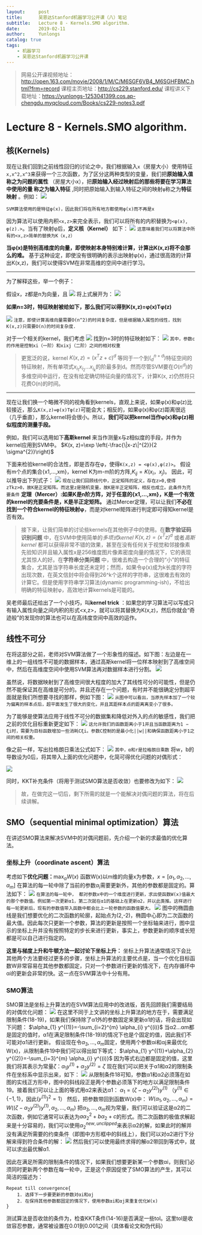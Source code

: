 ```yaml
---
layout:     post
title:      吴恩达Stanford机器学习公开课（八）笔记
subtitle:   Lecture 8 - Kernels.SMO algorithm.
date:       2019-02-11
author:     Yunlongs
catalog: true
tags:
    - 机器学习
    - 吴恩达Stanford机器学习公开课
---
```


>网易公开课视频地址：http://open.163.com/movie/2008/1/M/C/M6SGF6VB4_M6SGHFBMC.html?frm=record
课程主页地址：http://cs229.stanford.edu/
课程讲义下载地址：https://yunlongs-1253041399.cos.ap-chengdu.myqcloud.com/Books/cs229-notes3.pdf


# Lecture 8 - Kernels.SMO algorithm.

## 核(Kernels)
现在让我们回到之前线性回归的讨论之中，我们根据输入`x`（房屋大小）使用特征`x,x^2,x^3`来获得一个三次函数，为了区分这两种类型的变量，我们把**原始输入值称之为问题的属性** （房屋大小x），把**原始输入经过映射后的那些将要在学习算法中使用的量 称之为输入特征** ,同时把原始输入到输入特征之间的映射`φ`称之为**特征映射** 。例如：
![](https://yunlongs-1253041399.cos.ap-chengdu.myqcloud.com/image/Stanford/lecture-8-1.jpg)

`SVM算法使用的是特征φ(x)，因此我们将在所有地方都使用φ(x)而不再是x`

因为算法可以使用内积`<x,z>`来完全表示，我们可以将所有的内积替换为`<φ(x), φ(z).>`。当有了映射φ后，**定义核（Kernel）** 如下：
![](https://yunlongs-1253041399.cos.ap-chengdu.myqcloud.com/image/Stanford/lecture-8-2.jpg)
`这意味着我们可以将算法中所有的<x,z>简单的替换为K（x,z）`

**当φ(x)是特别高维度的向量，即使映射本身特别难计算，计算出K(x,z)将不会那么的难。** 基于这种设定，即使没有很明确的表示出映射φ(x)，通过很高效的计算出K(x,z)，我们可以使得SVM在非常高维的空间中进行学习。

-----
为了解释这些，举一个例子：

假设x，z都是n为向量，且
![](https://yunlongs-1253041399.cos.ap-chengdu.myqcloud.com/image/Stanford/lecture-8-3.jpg)
将上式展开为：
![](https://yunlongs-1253041399.cos.ap-chengdu.myqcloud.com/image/Stanford/lecture-8-4.jpg)

**如果n=3时，特征映射被给如下，那么我们可以得到K(x,z)=φ(x)Tφ(z)** 

![](https://yunlongs-1253041399.cos.ap-chengdu.myqcloud.com/image/Stanford/lecture-8-5.jpg)
`注意，即使计算高维向量需要O(n^2)的时间复杂度，但是根据输入属性的线性，找到K(x,z)只需要O(n)的时间复杂度.`

对于一个相关的kernel，我们考虑
![](https://yunlongs-1253041399.cos.ap-chengdu.myqcloud.com/image/Stanford/lecture-8-6.jpg)
找到n=3时的特征映射如下：
![](https://yunlongs-1253041399.cos.ap-chengdu.myqcloud.com/image/Stanford/lecture-8-7.jpg)
`其中，参数c的作用是控制xi（一阶）和xixj（二阶）之间的相对权重`

>更宽泛的说，kernel $K(x, z) = (x^Tz + c)^d$ 等同于一个到$\left(^{n+d}_d\right)$特征空间的特征映射，所有单项式$x_{i_{1}} x_{i_{2}} \dots x_{i_{k}}$的阶最多到d。然而尽管SVM要在$O(n^d)$的多维空间中运行，在没有给定确切特征向量的情况下，计算K(x, z)仍然将只花费O(n)的时间。

------
现在让我们换一个略微不同的视角看到kernels，直观上来说，如果φ(x)和φ(z)比较接近，那么`K(x,z)=φ(x)Tφ(z)`可能会大；相反的，如果φ(x)和φ(z)距离很远（几乎垂直），那么kernel将会很小。所以，**我们可以把kernel当作φ(x)和φ(z)相似程度的测量手段。**

例如，我们可以选用如下**高斯kernel** 来当作测量x与z相似度的手段，并作为kernel应用到SVM中。
$K(x, z)=\exp \left(-\frac{\|x-z\|^{2}}{2 \sigma^{2}}\right)$

下面来检验kernel的合法性，即是否存在φ，使得`K(x,z) = <φ(x),φ(z)>`。
假设有m个点的集合{x1,...,xm}，kernel  K为m-m阶的方阵,$K_{ij}=K(x_i，x_j)$。
因此，可以推导出下列式子：
![](https://yunlongs-1253041399.cos.ap-chengdu.myqcloud.com/image/Stanford/lecture-8-9.jpg)
`现在让我们回顾线代中，正定矩阵的定义，存在z>0,使得zTkz>0，故K是正定矩阵。而这里z是随机变量，故K是半正定矩阵，相反也成立。此条件为充要条件`
**定理（Mercer）:如果K是n阶方阵，对于任意的{x1,...,xm}，K是一个有效的kernel的充要条件是，K是半正定矩阵。**
通过Mercer定理，可以让我们**不必在找到一个符合kernel的特征映射φ**，而是对kernel矩阵进行判定即可得知kernel是否有效。

>接下来，让我们简单的讨论些kernels在其他例子中的使用。在**数字验证码识别问题** 中，在SVM中使用简单的*多项式kernel $K(x,z)=(x^Tz)^d$* 或者*高斯kernel* 都可以获得非常不错的效果，甚至在没有任何关于视觉和邻接像素先验知识并且输入属性x是256维度图片像素密度向量的情况下，它的表现尤其惊人的好。在**字符串分类问题** 中，很难去构造一个合理的“小”的特征集合，尤其是当字符串长度还未定时；然而，如果令φ(x)成为k长度的字符出现次数，在英文信封中将会得到26^k个这样的字符串，这很难去有效的计算它。但是使用字符串学习算法(dynamic programming-ish)，不给出明确的特征映射φ，高效地计算kernels是可能的。

吴老师最后还给出了一个小技巧，叫**kernel trick** ：如果您的学习算法可以写成只有输入属性向量之间内积的形式<x,z>，就可以将其替换为K(x,z)，然后你就会“奇迹般”的发现你的算法也可以在高纬度空间中高效的运作。


## 线性不可分
在将这部分之前，老师对SVM算法做了一个形象性的描述。如下图：左边是在一维上的一组线性不可能的数据样本，通过高斯kernel将一位样本映射到了高维空间中，然后在高维度空间中使用SVM算法再对数据样本进行分割。
![](https://yunlongs-1253041399.cos.ap-chengdu.myqcloud.com/image/Stanford/lecture-8-10.jpg)

虽然说，将数据映射到了高维空间很大程度的加大了其线性可分的可能性，但是仍然不能保证其在高维是可分的。并且还存在一个问题，有时并不能很确定分割超平面就是我们所想要寻找的那样，例如下图：
![](https://yunlongs-1253041399.cos.ap-chengdu.myqcloud.com/image/Stanford/lecture-8-11.jpg)
`从图中可以看出，当原先样本加了一个较为偏离的样本点后，超平面发生了很大的变化，并且其距样本点的距离离变小了很多。`

为了能够是使算法应用于线性不可分的数据集和降低对外入的点的敏感性，我们把之前的优化目标重新更定如下：
![](https://yunlongs-1253041399.cos.ap-chengdu.myqcloud.com/image/Stanford/lecture-8-12.jpg)
`这允许我们的函数距离小于1并且当函数距离为1 − ξi时，需要为目标函数增加一些消耗Cξi。参数C控制的是最小化||w||和确保函数距离小于1之间的相关权重。`
 
像之前一样，写出拉格朗日乘法公式如下：
![](https://yunlongs-1253041399.cos.ap-chengdu.myqcloud.com/image/Stanford/lecture-8-13.jpg)
`其中，α和r是拉格朗日乘数`
将w，b的导数设为0后，将其带入上面的优化问题中，化简可得优化问题的对偶形式：

![](https://yunlongs-1253041399.cos.ap-chengdu.myqcloud.com/image/Stanford/lecture-8-14.jpg)

同时，KKT补充条件（将用于测试SMO算法是否收敛）也要修改为如下：
![](https://yunlongs-1253041399.cos.ap-chengdu.myqcloud.com/image/Stanford/lecture-8-15.jpg)

>故，在做完这一切后，剩下所需的就是一个能解决对偶问题的算法，将在后续讲解。

## SMO（sequential minimal optimization）算法
在讲述SMO算法来解决SVM中的对偶问题前，先介绍一个新的求最值的优化算法。
### 坐标上升（coordinate ascent）算法
考虑如下**优化问题：**$\max _{\alpha} W\left(x\right)$
函数W(x)以m维的向量x为参数，$x=[α_1,α_2,...,α_m]$
在算法的每一轮中除了当前的参数$α_i$需要更新外，其他的参数都是固定的。算法如下：
![](https://yunlongs-1253041399.cos.ap-chengdu.myqcloud.com/image/Stanford/lecture-8-16.jpg)
`在算法的每一轮中， 都对参数x中的一个维度进行更新，求出使函数W(x)值最大的那个参数值。例如第一次更新α1，第二次就在α1的基础上在更新α2，并以此类推。这样进行每一轮更新后，现有的参数值带入函数中都会比上一轮参数的函数值要大。`
![](https://yunlongs-1253041399.cos.ap-chengdu.myqcloud.com/image/Stanford/lecture-8-17.jpg)
图中的椭圆曲线是我们想要优化的二次函数的轮廓，起始点为(2,-2)，椭圆中心即为二次函数的最大值。因此每次只更新一个参数，算法的更新是按照一个坐标轴来进行，图中显示的坐标上升并没有按照特定的步长来进行更新，事实上，参数更新的顺序或长短都是可以自己进行指定的。

**这里与梯度上升和牛顿方法一起讨论下坐标上升：** 坐标上升算法通常情况下会比其他两个方法要经过更多的步骤，坐标上升算法的主要优点是，当一个优化目标函数W非常容易在其他参数都固定，只对一个参数进行更新的情况下，在内存循环中αi的更新会非常的快。这一点在SVM算法中十分有用。

### SMO算法

SMO算法是坐标上升算法的在SVM算法应用中的改进版，首先回顾我们需要结局的对偶优化问题：
![](https://yunlongs-1253041399.cos.ap-chengdu.myqcloud.com/image/Stanford/lecture-8-18.jpg)
在这里不同于上文讲的坐标上升算法的地方在于，需要满足限制条件(18-19)，如果我们保持除了α1外的参数固定来更新α1的话，将会出现如下问题：
$\alpha_{1} y^{(1)}=-\sum_{i=2}^{m} \alpha_{i} y^{(i)}$
当α2...αm都是固定的值时，α1在满足限制条件(18-19)的情况下也是个固定的值，因此我们不可能对α1进行更新。
假设现在令$\alpha_{3}, \dots, \alpha_{m}$固定，使用两个参数αi和αj来最优化W(x)，从限制条件19中我们可以得出如下等式：
$\alpha_{1} y^{(1)}+\alpha_{2} y^{(2)}=-\sum_{i=3}^{m} \alpha_{i} y^{(i)}$
因为等式右边都是固定的值，这里我们将其表示为常量$\zeta$：$\alpha_{1} y^{(1)}+\alpha_{2} y^{(2)}=\zeta$
现在我们可以把关于α1和α2的限制条件在坐标系中显示出来，如下：
![](https://yunlongs-1253041399.cos.ap-chengdu.myqcloud.com/image/Stanford/lecture-8-19.jpg)
从限制条件18可知，参数α1和α2必须落在如图的实线正方形中，图中的斜线段正是两个参数必须落下的地方以满足限制条件19。接着我们可以让上面的等式用α2来表达α1：
$\alpha_{1}=\left(\zeta-\alpha_{2} y^{(2)}\right) y^{(1)}$
（$y^{(1)} \in\{-1,1\}$，因此$\left(y^{(1)}\right)^{2}=1$）
然后，把参数带回到函数W(x)中：
$W\left(\alpha_{1}, \alpha_{2}, \ldots, \alpha_{m}\right)=W\left(\left(\zeta-\alpha_{2} y^{(2)}\right) y^{(1)}, \alpha_{2}, \ldots, \alpha_{m}\right)$
把$\alpha_{3}, \dots, \alpha_{m}$视为常量，我们可以验证这是α2的二次函数，例如它通常可以表达为$a \alpha_{2}^{2}+b \alpha_{2}+c$的形式。而二次函数的极值求解起来是十分容易的，我们可以使用$\alpha_{2}^{n e w, u n c l i p p e d}$来表示α2的解，如果此时的解并没有满足所需要的约束条件（即图中方形框中的斜线上），我们可以对α2进行下分解来得到符合条件的解：
![](https://yunlongs-1253041399.cos.ap-chengdu.myqcloud.com/image/Stanford/lecture-8-20.jpg)
然后我们可以使用最终求得的解α2带回到等式中，就可以求出最优解α1.

因此在满足所需的限制条件的情况下，如果我们想要更新某一个参数αi，则我们必须同时更新两个参数在每一轮中，正是这个原因促使了SMO算法的产生，其可以简洁的描述为：
```
Repeat till convergence{
    1. 选择下一步要更新的参数对αi和αj
    2. 在保持其他参数都固定的情况下，使用参数αi和αj来重复优化W(x)
}
```
测试算法是否收敛的条件为，检查KKT条件(14-16)是否满足一些tol。这里tol是收敛容忍参数，通常被设置在0.01到0.001之间（具体看论文和伪代码）




